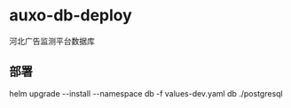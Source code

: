 # auxo-db-deploy

河北广告监测平台数据库

## 部署

helm upgrade --install --namespace db -f values-dev.yaml db ./postgresql
